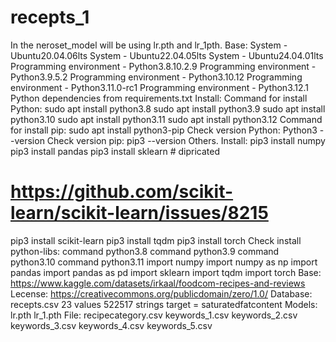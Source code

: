 # recepts_1
In the neroset_model will be using lr.pth and lr_1pth.
Base:
System - Ubuntu20.04.06lts
System - Ubuntu22.04.05lts
System - Ubuntu24.04.01lts
Programming environment - Python3.8.10.2.9
Programming environment - Python3.9.5.2
Programming environment - Python3.10.12
Programming environment - Python3.11.0-rc1
Programming environment - Python3.12.1
Python dependencies from requirements.txt
Install:
Command for install Python:
sudo apt install python3.8
sudo apt install python3.9
sudo apt install python3.10
sudo apt install python3.11
sudo apt install python3.12
Command for install pip:
sudo apt install python3-pip
Check version Python:
Python3 --version
Check version pip:
pip3 --version
Others.
Install:
pip3 install numpy
pip3 install pandas
pip3 install sklearn # dipricated
# https://github.com/scikit-learn/scikit-learn/issues/8215
pip3 install scikit-learn
pip3 install tqdm
pip3 install torch
Check install python-libs:
command python3.8
command python3.9
command python3.10
command python3.11
import numpy
import numpy as np
import pandas
import pandas as pd
import sklearn
import tqdm
import torch
Base:
https://www.kaggle.com/datasets/irkaal/foodcom-recipes-and-reviews
Lecense:
https://creativecommons.org/publicdomain/zero/1.0/
Database:
recepts.csv
23 values
522517 strings
target = saturatedfatcontent
Models:
lr.pth
lr_1.pth
File:
recipecategory.csv
keywords_1.csv
keywords_2.csv
keywords_3.csv
keywords_4.csv
keywords_5.csv
